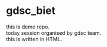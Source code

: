 # gdsc_biet
this is demo repo.<br>
today session organised by gdsc team.<br>
this is written in HTML.
